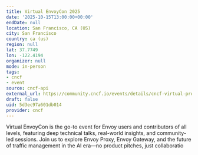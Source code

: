 ```yaml
---
title: Virtual EnvoyCon 2025
date: '2025-10-15T13:00:00+00:00'
endDate: null
location: San Francisco, CA (US)
city: San Francisco
country: ca (us)
region: null
lat: 37.7749
lon: -122.4194
organizer: null
mode: in-person
tags:
- cncf
- event
source: cncf-api
external_url: https://community.cncf.io/events/details/cncf-virtual-project-events-hosted-by-cncf-presents-virtual-envoycon-2025/
draft: false
uid: 5d3ec97a601db014
provider: cncf
---
```

Virtual EnvoyCon is the go-to event for Envoy users and contributors of all levels, featuring deep technical talks, real-world insights, and community-led sessions. Join us to explore Envoy Proxy, Envoy Gateway, and the future of traffic management in the AI era—no product pitches, just collaboratio
